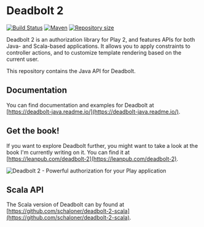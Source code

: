 # Deadbolt 2

[![Build Status](https://github.com/mkurz/deadbolt-2-java/actions/workflows/build-test.yml/badge.svg)](https://github.com/mkurz/deadbolt-2-java/actions/workflows/build-test.yml)
[![Maven](https://img.shields.io/maven-central/v/be.objectify/deadbolt-java_2.13.svg?logo=apache-maven)](https://mvnrepository.com/artifact/be.objectify/deadbolt-java_2.13)
[![Repository size](https://img.shields.io/github/repo-size/mkurz/deadbolt-2-java.svg?logo=git)](https://github.com/mkurz/deadbolt-2-java)

Deadbolt 2 is an authorization library for Play 2, and features APIs for both Java- and Scala-based applications.  It allows you to apply constraints to controller actions, and to customize template rendering based on the current user.

This repository contains the Java API for Deadbolt.

## Documentation
You can find documentation and examples for Deadbolt at [https://deadbolt-java.readme.io/](https://deadbolt-java.readme.io/).

## Get the book!
If you want to explore Deadbolt further, you might want to take a look at the book I'm currently writing on it.  You can find it at [https://leanpub.com/deadbolt-2](https://leanpub.com/deadbolt-2).

![Deadbolt 2 - Powerful authorization for your Play application](https://s3.amazonaws.com/titlepages.leanpub.com/deadbolt-2/hero?1480947900)

## Scala API
The Scala version of Deadbolt can by found at [https://github.com/schaloner/deadbolt-2-scala](https://github.com/schaloner/deadbolt-2-scala).
